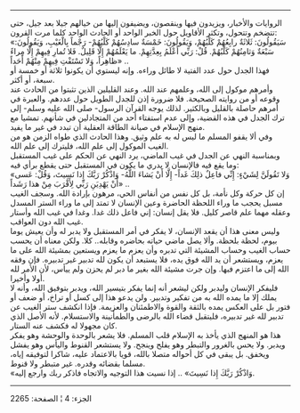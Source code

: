 ------------------------------------------------------------------------

الروايات والأخبار، ويزيدون فيها وينقصون، ويضيفون إليها من خيالهم جيلا
بعد جيل، حتى تتضخم وتتحول، وتكثر الأقاويل حول الخبر الواحد أو الحادث
الواحد كلما مرت القرون:  
«سَيَقُولُونَ: ثَلاثَةٌ رابِعُهُمْ كَلْبُهُمْ، وَيَقُولُونَ: خَمْسَةٌ سادِسُهُمْ كَلْبُهُمْ- رَجْماً بِالْغَيْبِ،
وَيَقُولُونَ: سَبْعَةٌ وَثامِنُهُمْ كَلْبُهُمْ. قُلْ: رَبِّي أَعْلَمُ بِعِدَّتِهِمْ. ما يَعْلَمُهُمْ إِلَّا قَلِيلٌ.
فَلا تُمارِ فِيهِمْ إِلَّا مِراءً ظاهِراً، وَلا تَسْتَفْتِ فِيهِمْ مِنْهُمْ أَحَداً» ..  
فهذا الجدل حول عدد الفتية لا طائل وراءه. وإنه ليستوي أن يكونوا ثلاثة أو
خمسة أو سبعة، أو أكثر.  
وأمرهم موكول إلى الله، وعلمهم عند الله. وعند القليلين الذين تثبتوا من
الحادث عند وقوعه أو من روايته الصحيحة. فلا ضرورة إذن للجدل الطويل حول
عددهم. والعبرة في أمرهم حاصلة بالقليل وبالكثير. لذلك يوجه القرآن الرسول-
صلى الله عليه وسلم- إلى ترك الجدل في هذه القضية، وإلى عدم استفتاء أحد من
المتجادلين في شأنهم. تمشيا مع منهج الإسلام في صيانة الطاقة العقلية أن
تبدد في غير ما يفيد.  
وفي ألا يقفو المسلم ما ليس له به علم وثيق. وهذا الحادث الذي طواه الزمن
هو من الغيب الموكول إلى علم الله، فليترك إلى علم الله.  
وبمناسبة النهي عن الجدل في غيب الماضي، يرد النهي عن الحكم على غيب
المستقبل وما يقع فيه فالإنسان لا يدري ما يكون في المستقبل حتى يقطع برأي
فيه:  
«وَلا تَقُولَنَّ لِشَيْءٍ: إِنِّي فاعِلٌ ذلِكَ غَداً- إِلَّا أَنْ يَشاءَ اللَّهُ- وَاذْكُرْ رَبَّكَ إِذا نَسِيتَ،
وَقُلْ: عَسى أَنْ يَهْدِيَنِ رَبِّي لِأَقْرَبَ مِنْ هذا رَشَداً» ..  
إن كل حركة وكل نأمة، بل كل نفس من أنفاس الحي، مرهون بإرادة الله. وسجف
الغيب مسبل يحجب ما وراء اللحظة الحاضرة وعين الإنسان لا تمتد إلى ما وراء
الستر المسدل وعقله مهما علم قاصر كليل. فلا يقل إنسان: إني فاعل ذلك غدا.
وغدا في غيب الله وأستار غيب الله دون العواقب.  
وليس معنى هذا أن يقعد الإنسان، لا يفكر في أمر المستقبل ولا يدبر له وأن
يعيش يوما بيوم، لحظة بلحظة. وألا يصل ماضي حياته بحاضره وقابله.. كلا.
ولكن معناه أن يحسب حساب الغيب وحساب المشيئة التي تدبره وأن يعزم ما يعزم
ويستعين بمشيئة الله على ما يعزم، ويستشعر أن يد الله فوق يده، فلا يستبعد
أن يكون لله تدبير غير تدبيره. فإن وفقه الله إلى ما اعتزم فبها. وإن جرت
مشيئة الله بغير ما دبر لم يحزن ولم ييأس، لأن الأمر لله أولا وأخيرا.  
فليفكر الإنسان وليدبر ولكن ليشعر أنه إنما يفكر بتيسير الله، ويدبر بتوفيق
الله، وأنه لا يملك إلا ما يمده الله به من تفكير وتدبير. ولن يدعو هذا إلى
كسل أو تراخ، أو ضعف أو فتور بل على العكس يمده بالثقة والقوة والاطمئنان
والعزيمة. فإذا انكشف ستر الغيب عن تدبير لله غير تدبيره، فليتقبل قضاء
الله بالرضى والطمأنينة والاستسلام. لأنه الأصل الذي كان مجهولا له فكشف
عنه الستار.  
هذا هو المنهج الذي يأخذ به الإسلام قلب المسلم. فلا يشعر بالوحدة والوحشة
وهو يفكر ويدبر. ولا يحس بالغرور والتبطر وهو يفلح وينجح. ولا يستشعر
القنوط واليأس وهو يفشل ويخفق. بل يبقى في كل أحواله متصلا بالله، قويا
بالاعتماد عليه، شاكرا لتوفيقه إياه، مسلما بقضائه وقدره. غير متبطر ولا
قنوط.  
«وَاذْكُرْ رَبَّكَ إِذا نَسِيتَ» .. إذا نسيت هذا التوجيه والاتجاه فاذكر ربك وارجع
إليه.

------------------------------------------------------------------------

الجزء: 4 ¦ الصفحة: 2265
